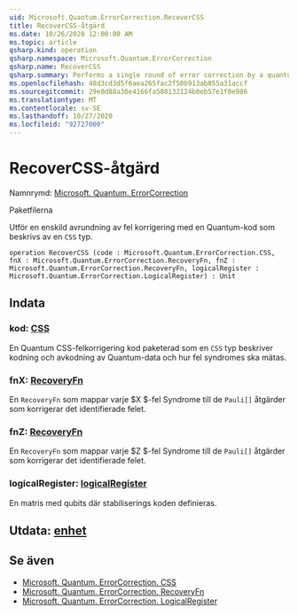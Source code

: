 ```yaml
---
uid: Microsoft.Quantum.ErrorCorrection.RecoverCSS
title: RecoverCSS-åtgärd
ms.date: 10/26/2020 12:00:00 AM
ms.topic: article
qsharp.kind: operation
qsharp.namespace: Microsoft.Quantum.ErrorCorrection
qsharp.name: RecoverCSS
qsharp.summary: Performs a single round of error correction by a quantum code described by a `CSS` type.
ms.openlocfilehash: 48d3cd3d5f6aea265fac2f50b913ab855a31accf
ms.sourcegitcommit: 29e0d88a30e4166fa580132124b0eb57e1f0e986
ms.translationtype: MT
ms.contentlocale: sv-SE
ms.lasthandoff: 10/27/2020
ms.locfileid: "92727000"
---
```

# <a name="recovercss-operation"></a>RecoverCSS-åtgärd

Namnrymd: [Microsoft. Quantum. ErrorCorrection](xref:Microsoft.Quantum.ErrorCorrection)

Paketfilerna [](https://nuget.org/packages/)


Utför en enskild avrundning av fel korrigering med en Quantum-kod som beskrivs av en `CSS` typ.

```qsharp
operation RecoverCSS (code : Microsoft.Quantum.ErrorCorrection.CSS, fnX : Microsoft.Quantum.ErrorCorrection.RecoveryFn, fnZ : Microsoft.Quantum.ErrorCorrection.RecoveryFn, logicalRegister : Microsoft.Quantum.ErrorCorrection.LogicalRegister) : Unit
```


## <a name="input"></a>Indata

### <a name="code--css"></a>kod: [CSS](xref:Microsoft.Quantum.ErrorCorrection.CSS)

En Quantum CSS-felkorrigering kod paketerad som en `CSS` typ beskriver kodning och avkodning av Quantum-data och hur fel syndromes ska mätas.


### <a name="fnx--recoveryfn"></a>fnX: [RecoveryFn](xref:Microsoft.Quantum.ErrorCorrection.RecoveryFn)

En `RecoveryFn` som mappar varje $X $-fel Syndrome till de `Pauli[]` åtgärder som korrigerar det identifierade felet.


### <a name="fnz--recoveryfn"></a>fnZ: [RecoveryFn](xref:Microsoft.Quantum.ErrorCorrection.RecoveryFn)

En `RecoveryFn` som mappar varje $Z $-fel Syndrome till de `Pauli[]` åtgärder som korrigerar det identifierade felet.


### <a name="logicalregister--logicalregister"></a>logicalRegister: [logicalRegister](xref:Microsoft.Quantum.ErrorCorrection.LogicalRegister)

En matris med qubits där stabiliserings koden definieras.



## <a name="output--unit"></a>Utdata: [enhet](xref:microsoft.quantum.lang-ref.unit)



## <a name="see-also"></a>Se även

- [Microsoft. Quantum. ErrorCorrection. CSS](xref:Microsoft.Quantum.ErrorCorrection.CSS)
- [Microsoft. Quantum. ErrorCorrection. RecoveryFn](xref:Microsoft.Quantum.ErrorCorrection.RecoveryFn)
- [Microsoft. Quantum. ErrorCorrection. LogicalRegister](xref:Microsoft.Quantum.ErrorCorrection.LogicalRegister)